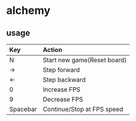 # alchemy

## usage

| Key      | Action                      |
|:---------|:----------------------------|
| N        | Start new game(Reset board) |
| ->       | Step forward                |
| <-       | Step backward               |
| 0        | Increase FPS                |
| 9        | Decrease FPS                |
| Spacebar | Continue/Stop at FPS speed  |
